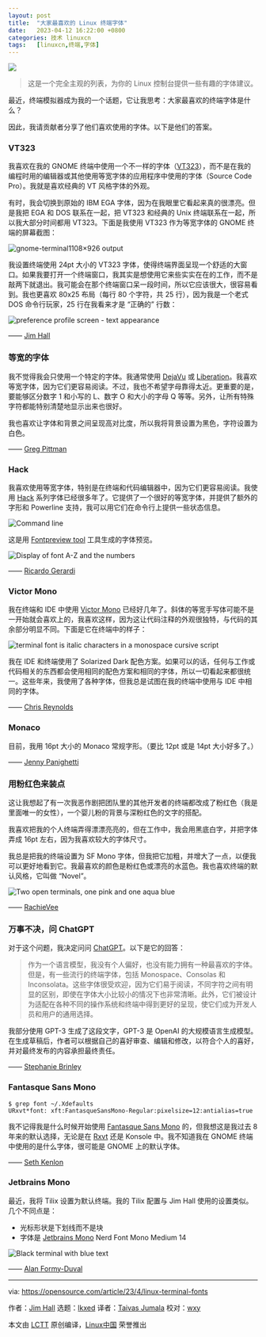 ```yaml
---
layout: post
title:	"大家最喜欢的 Linux 终端字体"
date:	2023-04-12 16:22:00 +0800 
categories:	技术 linuxcn 
tags:	[linuxcn,终端,字体]
---
```



![](/Asserts/Images//attachment/album/202304/12/162240yvgnvohomg7nrnno.jpg)



> 
> 这是一个完全主观的列表，为你的 Linux 控制台提供一些有趣的字体建议。
> 
> 
> 


最近，终端模拟器成为我的一个话题，它让我思考：大家最喜欢的终端字体是什么？


因此，我请贡献者分享了他们喜欢使用的字体。以下是他们的答案。


### VT323


我喜欢在我的 GNOME 终端中使用一个不一样的字体（[VT323](https://fontsource.org/fonts/vt323)），而不是在我的编程时用的编辑器或其他使用等宽字体的应用程序中使用的字体（Source Code Pro）。我就是喜欢经典的 VT 风格字体的外观。


有时，我会切换到原始的 IBM EGA 字体，因为在我眼里它看起来真的很漂亮。但是我把 EGA 和 DOS 联系在一起，把 VT323 和经典的 Unix 终端联系在一起，所以我大部分时间都用 VT323。下面是我使用 VT323 作为等宽字体的 GNOME 终端的屏幕截图：


![gnome-terminal1108×926 output](/Asserts/Images//attachment/album/202304/12/162252yg7lw17lm1t7gghg.png)


我设置终端使用 24pt 大小的 VT323 字体，使得终端界面呈现一个舒适的大窗口。如果我要打开一个终端窗口，我其实是想使用它来些实实在在的工作，而不是敲两下就退出。我可能会在那个终端窗口呆一段时间，所以它应该很大，很容易看到。我也更喜欢 80x25 布局（每行 80 个字符，共 25 行），因为我是一个老式 DOS 命令行玩家，25 行在我看来才是 “正确的” 行数：


![preference profile screen - text appearance](/Asserts/Images//attachment/album/202304/12/162252p9p9yqcl9zveup4v.png)


—— [Jim Hall](https://opensource.com/users/jim-hall)


### 等宽的字体


我不觉得我会只使用一个特定的字体。我通常使用 [DejaVu](https://fontsource.org/fonts/dejavu-mono) 或 [Liberation](https://github.com/liberationfonts)。我喜欢等宽字体，因为它们更容易阅读。不过，我也不希望字母靠得太近。更重要的是，要能够区分数字 1 和小写的 L、数字 O 和大小的字母 Q 等等。另外，让所有特殊字符都能特别清楚地显示出来也很好。


我也喜欢让字体和背景之间呈现高对比度，所以我将背景设置为黑色，字符设置为白色。


—— [Greg Pittman](https://opensource.com/users/greg-p)


### Hack


我喜欢使用等宽字体，特别是在终端和代码编辑器中，因为它们更容易阅读。我使用 [Hack](https://sourcefoundry.org/hack/) 系列字体已经很多年了。它提供了一个很好的等宽字体，并提供了额外的字形和 Powerline 支持，我可以用它们在命令行上提供一些状态信息。


![Command line](/Asserts/Images//attachment/album/202304/12/162252s4b6pkm0047060pb.png)


这是用 [Fontpreview tool](https://github.com/sdushantha/fontpreview) 工具生成的字体预览。


![Display of font A-Z and the numbers](/Asserts/Images//attachment/album/202304/12/162252e9tvt6vpe0570ett.png)


—— [Ricardo Gerardi](https://opensource.com/users/rgerardi)


### Victor Mono


我在终端和 IDE 中使用 [Victor Mono](https://rubjo.github.io/victor-mono/) 已经好几年了。斜体的等宽手写体可能不是一开始就会喜欢上的，我喜欢这样，因为这让代码注释的外观很独特，与代码的其余部分明显不同。下面是它在终端中的样子：


![terminal font is italic characters in a monospace cursive script](/Asserts/Images//attachment/album/202304/12/162253iy7mxwwyojwmf382.png)


我在 IDE 和终端使用了 Solarized Dark 配色方案。如果可以的话，任何与工作或代码相关的东西都会使用相同的配色方案和相同的字体，所以一切看起来都很统一。这些年来，我使用了各种字体，但我总是试图在我的终端中使用与 IDE 中相同的字体。


—— [Chris Reynolds](https://opensource.com/users/jazzsequence)


### Monaco


目前，我用 16pt 大小的 Monaco 常规字形。（要比 12pt 或是 14pt 大小好多了。）


—— [Jenny Panighetti](https://twitter.com/elvenjen)


### 用粉红色来装点


这让我想起了有一次我恶作剧把团队里的其他开发者的终端都改成了粉红色（我是里面唯一的女性），一个婴儿粉的背景与深粉红色的文字的搭配。


我喜欢把我的个人终端弄得漂漂亮亮的，但在工作中，我会用黑底白字，并把字体弄成 16pt 左右，因为我喜欢较大的字体尺寸。


我总是把我的终端设置为 SF Mono 字体，但我把它加粗，并增大了一点，以便我可以更好地看到它。我最喜欢的颜色是粉红色或漂亮的水蓝色。我也喜欢终端的默认风格，它叫做 “Novel”。


![Two open terminals, one pink and one aqua blue](/Asserts/Images//attachment/album/202304/12/162319cupuj9wtpuu9og3o.jpg)


—— [RachieVee](https://opensource.com/users/rachievee)


### 万事不决，问 ChatGPT


对于这个问题，我决定问问 [ChatGPT](https://opensource.com/article/23/2/chatgpt-vs-community)。以下是它的回答：



> 
> 作为一个语言模型，我没有个人偏好，也没有能力拥有一种最喜欢的字体。但是，有一些流行的终端字体，包括 Monospace、Consolas 和 Inconsolata。这些字体很受欢迎，因为它们易于阅读，不同字符之间有明显的区别，即使在字体大小比较小的情况下也非常清晰。此外，它们被设计为适配在各种不同的操作系统和终端中得到更好的呈现，使它们成为开发人员和用户的通用选择。
> 
> 
> 


我部分使用 GPT-3 生成了这段文字，GPT-3 是 OpenAI 的大规模语言生成模型。在生成草稿后，作者可以根据自己的喜好审查、编辑和修改，以符合个人的喜好，并对最终发布的内容承担最终责任。


—— [Stephanie Brinley](https://opensource.com/users/sbrinley)


### Fantasque Sans Mono



```
$ grep font ~/.Xdefaults
URxvt*font: xft:FantasqueSansMono-Regular:pixelsize=12:antialias=true

```

我不记得我是什么时候开始使用 [Fantasque Sans Mono](https://github.com/belluzj/fantasque-sans) 的，但我想这是我过去 8 年来的默认选择，无论是在 [Rxvt](https://opensource.com/article/19/10/why-use-rxvt-terminal) 还是 Konsole 中。我不知道我在 GNOME 终端中使用的是什么字体，很可能是 GNOME 上的默认字体。


—— [Seth Kenlon](https://opensource.com/users/seth)


### Jetbrains Mono


最近，我将 Tilix 设置为默认终端。我的 Tilix 配置与 Jim Hall 使用的设置类似。几个不同点是：


* 光标形状是下划线而不是块
* 字体是 [Jetbrains Mono](https://www.jetbrains.com/lp/mono/) Nerd Font Mono Medium 14


![Black terminal with blue text](/Asserts/Images//attachment/album/202304/12/162253zcnxewmk24vmrxee.png)


—— [Alan Formy-Duval](https://opensource.com/users/alanfdoss)




---


via: <https://opensource.com/article/23/4/linux-terminal-fonts>


作者：[Jim Hall](https://opensource.com/users/jim-hall) 选题：[lkxed](https://github.com/lkxed/) 译者：[Taivas Jumala](https://github.com//Taivasjumala) 校对：[wxy](https://github.com/wxy)


本文由 [LCTT](https://github.com/LCTT/TranslateProject) 原创编译，[Linux中国](https://linux.cn/) 荣誉推出
